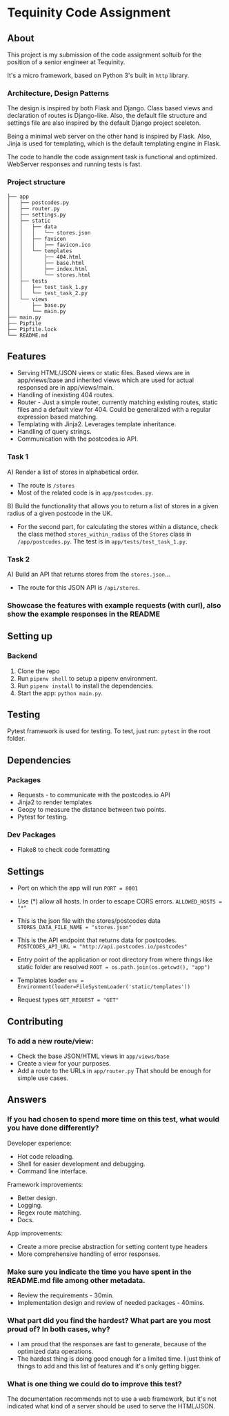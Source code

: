 # Tequinity Code Assignment

## About

This project is my submission of the code assignment soltuib for the position of a senior engineer at Tequinity.

It's a micro framework, based on Python 3's built in `http` library.

### Architecture, Design Patterns
The design is inspired by both Flask and Django. Class based views and declaration of routes is Django-like. Also, the default file structure and settings file are also inspired by the default Django project sceleton. 

Being a minimal web server on the other hand is inspired by Flask. Also, Jinja is used for templating, which is the default templating engine in Flask.

The code to handle the code assignment task is functional and optimized. WebServer responses and running tests is fast.

### Project structure
```
├── app
│   ├── postcodes.py
│   ├── router.py
│   ├── settings.py
│   ├── static
│   │   ├── data
│   │   │   └── stores.json
│   │   ├── favicon
│   │   │   ├── favicon.ico
│   │   └── templates
│   │       ├── 404.html
│   │       ├── base.html
│   │       ├── index.html
│   │       └── stores.html
│   ├── tests
│   │   ├── test_task_1.py
│   │   └── test_task_2.py
│   └── views
│       ├── base.py
│       └── main.py
├── main.py
├── Pipfile
├── Pipfile.lock
└── README.md
```

## Features

- Serving HTML/JSON views or static files. Based views are in app/views/base and inherited views which are used for actual responsed are in app/views/main.
- Handling of inexisting 404 routes.
- Router - Just a simple router, currently matching existing routes, static files and a default view for 404. Could be generalized with a regular expression based matching.
- Templating with Jinja2. Leverages template inheritance. 
- Handling of query strings.
- Communication with the postcodes.io API.

### Task 1

A) Render a list of stores in alphabetical order.
- The route is `/stores` 
- Most of the related code is in `app/postcodes.py`.

B) Build the functionality that allows you to return a list of stores in a given radius of a given postcode in the UK.
- For the second part, for calculating the stores within a distance, check the class method `stores_within_radius` of the `Stores` class in `/app/postcodes.py`. The test is in `app/tests/test_task_1.py`.

### Task 2
A) Build an API that returns stores from the `stores.json`...
- The route for this JSON API is `/api/stores`. 

### Showcase the features with example requests (with curl), also show the example responses in the README

## Setting up
### Backend
1. Clone the repo
1. Run `pipenv shell` to setup a pipenv environment.
1. Run `pipenv install` to install the dependencies. 
1. Start the app: `python main.py`.

## Testing
Pytest framework is used for testing. To test, just run: `pytest` in the root folder.

## Dependencies

### Packages

- Requests - to communicate with the postcodes.io API
- Jinja2 to render templates
- Geopy to measure the distance between two points.
- Pytest for testing.

### Dev Packages

- Flake8 to check code formatting

## Settings

- Port on which the app will run
`PORT = 8001`

- Use (*) allow all hosts. In order to escape CORS errors.
`ALLOWED_HOSTS = "*"`

- This is the json file with the stores/postcodes data
`STORES_DATA_FILE_NAME = "stores.json"`

- This is the API endpoint that returns data for postcodes.
`POSTCODES_API_URL = "http://api.postcodes.io/postcodes"`

- Entry point of the application or root directory
from where things like static folder are resolved
`ROOT = os.path.join(os.getcwd(), "app")`

- Templates loader
`env = Environment(loader=FileSystemLoader('static/templates'))`

- Request types
`GET_REQUEST = "GET"`

## Contributing
### To add a new route/view:
- Check the base JSON/HTML views in `app/views/base`
- Create a view for your purposes. 
- Add a route to the URLs in `app/router.py`
That should be enough for simple use cases. 

## Answers

### If you had chosen to spend more time on this test, what would you have done differently?
Developer experience:
- Hot code reloading.
- Shell for easier development and debugging.
- Command line interface.

Framework improvements:
- Better design.
- Logging.
- Regex route matching.
- Docs.

App improvements:
- Create a more precise abstraction for setting content type headers
- More comprehensive handling of error responses.

### Make sure you indicate the time you have spent in the README.md file among other metadata.

- Review the requirements - 30min.
- Implementation design and review of needed packages - 40mins.

### What part did you find the hardest? What part are you most proud of? In both cases, why?
- I am proud that the responses are fast to generate, because of the optimized data operations. 
- The hardest thing is doing good enough for a limited time. I just think of things to add and this list of features and it's only getting bigger.

### What is one thing we could do to improve this test?

The documentation recommends not to use a web framework, but it's not indicated what kind of a server should be used to serve the HTML/JSON.
